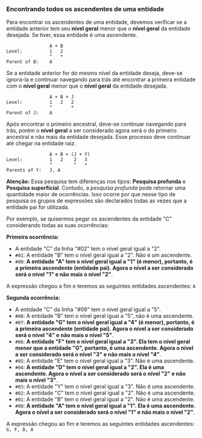 ### Encontrando todos os ascendentes de uma entidade <header-set anchor-name="search-find-ascending" />

Para encontrar os ascendentes de uma entidade, devemos verificar se a entidade anterior tem seu **nível geral** menor que o **nível geral** da entidade desejada. Se tiver, essa entidade é uma ascendente.

```
                A + B
Level:          1   2
                ^   *
Parent of B:    A
```

Se a entidade anterior for do mesmo nível da entidade deseja, deve-se ignora-la e continuar navegando para trás até encontrar a primeira entidade com o **nível geral** menor que o **nível geral** da entidade desejada. 

```
                A + B + J
Level:          1   2   2
                ^       *
Parent of J:    A
```

Após encontrar o primeiro ancestral, deve-se continuar navegando para trás, porém o **nível geral** a ser considerado agora será o do primeiro ancestral e não mais da entidade desejada. Esse processo deve continuar até chegar na entidade raiz.

```
                A + B + (J + Y)
Level:          1   2    2   3
                ^        ^   *
Parents of Y:   J, A
```

**Atenção:** Essa pesquisa tem diferenças nos tipos: **Pesquisa profunda** e **Pesquisa superficial**. Contudo, a _pesquisa profunda_ pode retornar uma quantidade maior de ocorrências. Isso ocorre por que nesse tipo de pesquisa os grupos de expressões são declarados todas as vezes que a entidade pai for utilizada.

Por exemplo, se quisermos pegar os ascendentes da entidade "C" considerando todas as suas ocorrências:

**Primeira ocorrência:**

* A entidade "C" da linha "#02" tem o nível geral igual a "2".
* `#01`: A entidade "B" tem o nível geral igual a "2". Não é um ascendente.
* `#00`: **A entidade "A" tem o nível geral igual a "1" (é menor), portanto, é a primeira ascendente (entidade pai). Agora o nível a ser considerado será o nível "1" e não mais o nível "2"**.

A expressão chegou a fim e teremos as seguintes entidades ascendentes: `A`

**Segunda ocorrência:**

* A entidade "C" da linha "#09" tem o nível geral igual a "5".
* `#08`: A entidade "B" tem o nível geral igual a "5", não é uma ascendente.
* `#07`: **A entidade "G" tem o nível geral igual a "4" (é menor), portanto, é a primeira ascendente (entidade pai). Agora o nível a ser considerado será o nível "4" e não mais o nível "5"**.
* `#06`: **A entidade "F" tem o nível geral igual a "3". Ela tem o nível geral menor que a entidade "G", portanto, é uma ascendente. Agora o nível a ser considerado será o nível "3" e não mais o nível "4"**.
* `#05`: A entidade "E" tem o nível geral igual a "3". Não é uma ascendente.
* `#04`: **A entidade "D" tem o nível geral igual a "2". Ela é uma ascendente. Agora o nível a ser considerado será o nível "2" e não mais o nível "3"**.
* `#03`: A entidade "Y" tem o nível geral igual a "3". Não é uma ascendente.
* `#02`: A entidade "C" tem o nível geral igual a "2". Não é uma ascendente.
* `#01`: A entidade "B" tem o nível geral igual a "2". Não é uma ascendente.
* `#00`: **A entidade "A" tem o nível geral igual a "1". Ela é uma ascendente. Agora o nível a ser considerado será o nível "1" e não mais o nível "2"**.

A expressão chegou ao fim e teremos as seguintes entidades ascendentes: `G, F, D, A`